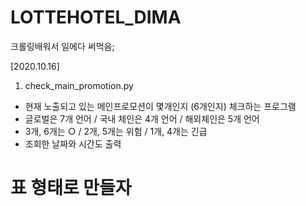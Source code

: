 
# LOTTEHOTEL_DIMA
크롤링배워서 일에다 써먹음;


[2020.10.16]
1. check_main_promotion.py
- 현재 노출되고 있는 메인프로모션이 몇개인지 (6개인지) 체크하는 프로그램
- 글로벌은 7개 언어 / 국내 체인은 4개 언어 / 해외체인은 5개 언어
- 3개, 6개는 ○ / 2개, 5개는 위험 / 1개, 4개는 긴급
- 조회한 날짜와 시간도 출력
# 표 형태로 만들자
